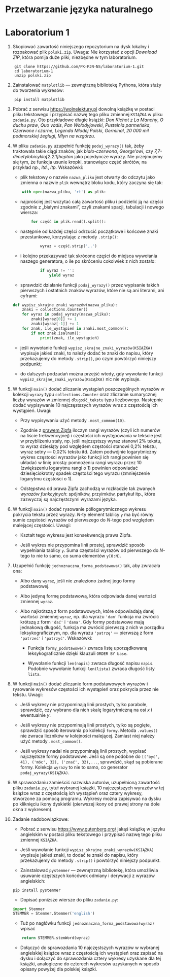 # Przetwarzanie języka naturalnego
# Laboratorium 1

1. Skopiować zawartość niniejszego repozytorium
na dysk lokalny i rozpakować plik `polski.zip`.
Uwaga: Nie korzystać z opcji *Download ZIP*, która
pomija duże pliki, niezbędne w tym laboratorium.


```
    git clone https://github.com/PK-PJN-NS/laboratorium-1.git
    cd laboratorium-1
    unzip polski.zip
```

2. Zainstalować `matplotlib` — zewnętrzną bibliotekę Pythona,
która służy do tworzenia wykresów:

```
    pip install matplotlib
```

3. Pobrać z serwisu https://wolnelektury.pl dowolną książkę
w postaci pliku tekstowego i przypisać nazwę tego pliku
zmiennej `KSIĄŻKA` w pliku `zadanie.py`. Oto przykładowe
długie książki: *Don Kichot z La Manchy*, *O duchu praw*,
*Quo vadis*, *Pan Wołodyjowski*, *Pustelnia parmeńska*,
*Czerwone i czarne*, *Legenda Młodej Polski*, *Germinal*,
*20 000 mil podmorskiej żeglugi*, *Młyn na wzgórzu*.

4. W pliku `zadanie.py` uzupełnić funkcję `podaj_wyrazy()`
tak, żeby traktowała takie ciągi znaków, jak *biało-czerwona*,
*George’owi*, czy *7,7-dimetylobicyklo[2.2.1]heptan* jako
pojedyncze wyrazy. Nie przejmujemy się tym, że funkcja
usunie kropki, stanowiące część skrótów, na przykład
*np.*, *itd.*, *itp.* Wskazówki:

    * plik tekstowy o nazwie `nazwa_pliku` jest otwarty
    do odczytu jako zmienna o nazwie `plik` wewnątrz bloku
    kodu, który zaczyna się tak:

    ```python
        with open(nazwa_pliku, 'rt') as plik:
    ```

    * najprościej jest wczytać całą zawartość pliku
    i podzielić ją na części zgodnie z „białymi znakami”,
    czyli znakami spacji, tabulacji i nowego wiersza:

    ```python
            for część in plik.read().split():
    ```

    * następnie od każdej części odrzucić początkowe
    i końcowe znaki przestankowe, korzystając z metody
    `.strip()`:

    ```python
                wyraz = część.strip(',.')
    ```

    * i kolejno przekazywać tak skrócone części do miejsca
    wywołania naszego generatora, o ile po skróceniu
    cokolwiek z nich zostało:

    ```python
                if wyraz != '':
                    yield wyraz
    ```

    * sprawdzić działanie funkcji `podaj_wyrazy()` przez
    wypisanie takich pierwszych i ostatnich znaków wyrazów,
    które nie są ani literami, ani cyframi:

    ```python
    def wypisz_skrajne_znaki_wyrazów(nazwa_pliku):
        znaki = collections.Counter()
        for wyraz in podaj_wyrazy(nazwa_pliku):
            znaki[wyraz[0]] += 1
            znaki[wyraz[-1]] += 1
        for znak, ile_wystąpień in znaki.most_common():
            if not znak.isalnum():
                print(znak, ile_wystąpień)
    ```

    * jeśli wywołanie funkcji `wypisz_skrajne_znaki_wyrazów(KSIĄŻKA)`
    wypisuje jakieś znaki, to należy dodać te znaki do napisu,
    który przekazujemy do metody `.strip()`, po czym powtórzyć
    niniejszy podpunkt;

    * do dalszych podzadań można przejść wtedy, gdy wywołanie
    funkcji `wypisz_skrajne_znaki_wyrazów(KSIĄŻKA)`
    nic nie wypisuje.

5. W funkcji `main()` dodać zliczanie wystąpień poszczególnych
wyrazów w kolekcji `wyrazy` typu `collections.Counter` oraz
zliczanie sumarycznej liczby wyrazów w zmiennej `długość_tekstu`
typu liczbowego. Następnie dodać wypisywanie 10 najczęstszych
wyrazów wraz z częstością ich wystąpień. Uwagi:

    * Przy wypisywaniu użyć metody `.most_common(10)`.

    * Zgodnie z
    [prawem Zipfa](https://pl.wikipedia.org/wiki/Prawo_Zipfa)
    iloczyn rangi wyrazów (czyli ich numerów na liście
    frekwencyjnej) i częstości ich występowania w tekście
    jest w przybliżeniu stały, np. jeśli najczęstszy wyraz
    stanowi 2% tekstu, to wyraz dziesiąty pod względem
    częstości stanowi 0,2% tekstu, wyraz setny — 0,02%
    tekstu itd. Zatem podwójnie logarytmiczny wykres
    częstości wyrazów jako funkcji ich rangi powinien
    się układać w linię prostą: pomnożeniu rangi wyrazu
    przez 10 (zwiększeniu logarytmu rangi o 1) powinien
    odpowiadać dziesięciokrotny spadek częstości tego
    wyrazu (zmniejszenie logarytmu częstości o 1).

    * Odstępstwa od prawa Zipfa zachodzą w rozkładzie
    tak zwanych *wyrazów funkcyjnych*: spójników,
    przyimków, partykuł itp., które zazwyczaj są
    najczęstszymi wyrazami języka.

6. W funkcji `main()` dodać rysowanie półlogarytmicznego
wykresu pokrycia tekstu przez wyrazy. *N*-ty element
tablicy `y` ma być równy sumie częstości wyrazów
od pierwszego do *N*-tego pod względem malejącej
częstości. Uwagi:

    * Kształt tego wykresu jest konsekwencją prawa Zipfa.

    * Jeśli wykres nie przypomina linii prostej, sprawdzić
    sposób wypełniania tablicy `y`. Suma częstości wyrazów
    od pierwszego do *N*-tego to nie to samo, co suma
    elementów `y[0:N]`.

7. Uzupełnić funkcję `jednoznaczna_forma_podstawowa()` tak,
aby zwracała ona:

    * Albo dany `wyraz`, jeśli nie znaleziono żadnej jego
    formy podstawowej.

    * Albo jedyną formę podstawową, która odpowiada danej
    wartości zmiennej `wyraz`.

    * Albo najkrótszą z form podstawowych, które odpowiadają
    danej wartości zmiennej `wyraz`, np. dla wyrazu `'dam'`
    funkcja ma zwrócić krótszą z form `'dać'` i `'dama'`.
    Gdy formy podstawowe mają jednakową długość, funkcja
    ma zwrócić pierwszą z nich w porządku leksykograficznym,
    np. dla wyrazu `'patrzę'` — pierwszą z form `'patrzeć'`
    i `'patrzyć'`. Wskazówki:

        * Funkcja `formy_podstawowe()` zwraca listę
        uporządkowaną leksykograficznie dzięki klauzuli
        `ORDER BY base`.

        * Wywołanie funkcji `len(napis)` zwraca długość
        napisu `napis`. Podobnie wywołanie funkcji
        `len(lista)` zwraca długość listy `lista`.

8. W funkcji `main()` dodać zliczanie form podstawowych wyrazów
i rysowanie wykresów częstości ich wystąpień oraz pokrycia
przez nie tekstu. Uwagi:

    * Jeśli wykresy nie przypominają linii prostych, tylko
    parabole, sprawdzić, czy wybrano dla nich skalę
    logarytmiczną na osi *x* i ewentualnie *y*.

    * Jeśli wykresy nie przypominają linii prostych, tylko
    są pogięte, sprawdzić sposób iterowania po kolekcji
    `formy`. Metoda `.values()` nie zwraca liczników
    w kolejności malejącej. Zamiast niej należy użyć metody
    `.most_common()`.

    * Jeśli wykresy nadal nie przypominają linii prostych,
    wypisać najczęstsze formy podstawowe. Jeśli są one
    podobne do `[('być', 41), ('móc', 32), ('znać', 32),...`,
    sprawdzić, skąd są pobierane formy. Kolekcja `wyrazy`
    to nie to samo, co generator `podaj_wyrazy(KSIĄŻKA)`.

9. W sprawozdaniu zamieścić nazwiska autorów, uzupełnioną
zawartość pliku `zadanie.py`, tytuł wybranej książki,
10 najczęstszych wyrazów w tej książce wraz z częstością
ich wystąpień oraz cztery wykresy, stworzone za pomocą
programu. Wykresy można zapisywać na dysku po kliknięciu
ikony dyskietki (pierwszej ikony od prawej strony na dole
okna z wykresem).

10. Zadanie nadobowiązkowe:

    * Pobrać z serwisu https://www.gutenberg.org/ jakąś książkę
    w języku angielskim w postaci pliku tekstowego i przypisać
    nazwę tego pliku zmiennej `KSIĄŻKA`.

    * Jeśli wywołanie funkcji `wypisz_skrajne_znaki_wyrazów(KSIĄŻKA)`
    wypisuje jakieś znaki, to dodać te znaki do napisu, który
    przekazujemy do metody `.strip()` i powtórzyć niniejszy podpunkt.

    * Zainstalować `pystemmer` — zewnętrzną bibliotekę, która
    umożliwia usuwanie częstszych końcówek odmiany i derywacji
    z wyrazów angielskich:

    ```
    pip install pystemmer
    ```

    * Dopisać poniższe wiersze do pliku `zadanie.py`:

    ```python
    import Stemmer
    STEMMER = Stemmer.Stemmer('english')
    ```

    * Tuż po nagłówku funkcji `jednoznaczna_forma_podstawowa(wyraz)`
    wpisać

    ```python
        return STEMMER.stemWord(wyraz)
    ```

    * Dołączyć do sprawozdania 10 najczęstszych wyrazów
    w wybranej angielskiej książce wraz z częstością
    ich wystąpień oraz zapisać na dysku i dołączyć
    do sprawozdania cztery wykresy uzyskane dla tej
    książki, analogiczne do czterech wykresów uzyskanych
    w sposób opisany powyżej dla polskiej książki.
